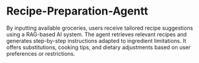 # Recipe-Preparation-Agentt
By inputting available groceries, users receive tailored recipe suggestions using a RAG-based AI system.  The agent retrieves relevant recipes and generates step-by-step instructions adapted to ingredient  limitations.  It offers substitutions, cooking tips, and dietary adjustments based on user preferences or restrictions.  
